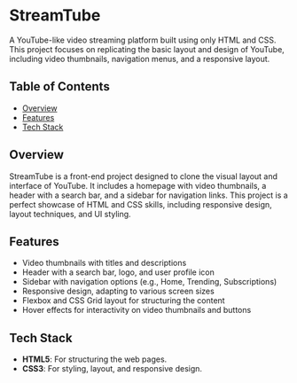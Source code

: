 # StreamTube

A YouTube-like video streaming platform built using only HTML and CSS. This project focuses on replicating the basic layout and design of YouTube, including video thumbnails, navigation menus, and a responsive layout.

## Table of Contents
- [Overview](#overview)
- [Features](#features)
- [Tech Stack](#tech-stack)

## Overview

StreamTube is a front-end project designed to clone the visual layout and interface of YouTube. It includes a homepage with video thumbnails, a header with a search bar, and a sidebar for navigation links. This project is a perfect showcase of HTML and CSS skills, including responsive design, layout techniques, and UI styling.

## Features
- Video thumbnails with titles and descriptions
- Header with a search bar, logo, and user profile icon
- Sidebar with navigation options (e.g., Home, Trending, Subscriptions)
- Responsive design, adapting to various screen sizes
- Flexbox and CSS Grid layout for structuring the content
- Hover effects for interactivity on video thumbnails and buttons

## Tech Stack
- **HTML5**: For structuring the web pages.
- **CSS3**: For styling, layout, and responsive design.


